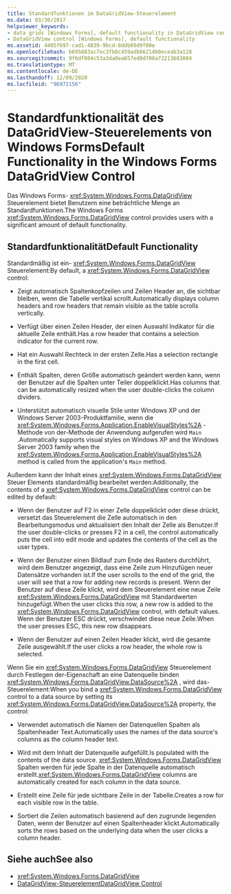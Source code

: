 ```yaml
---
title: Standardfunktionen im DataGridView-Steuerelement
ms.date: 03/30/2017
helpviewer_keywords:
- data grids [Windows Forms], default functionality in DataGridView control
- DataGridView control [Windows Forms], default functionality
ms.assetid: 4405f697-cad1-4839-9bcd-8ddb09d9f00e
ms.openlocfilehash: b695883ac7ec3fb0c459adb66214b0eceab3a128
ms.sourcegitcommit: 9f6df084c53a3da0ea657ed0d708a72213683084
ms.translationtype: MT
ms.contentlocale: de-DE
ms.lasthandoff: 12/09/2020
ms.locfileid: "96972156"
---
```

# <a name="default-functionality-in-the-windows-forms-datagridview-control"></a><span data-ttu-id="62bc4-102">Standardfunktionalität des DataGridView-Steuerelements von Windows Forms</span><span class="sxs-lookup"><span data-stu-id="62bc4-102">Default Functionality in the Windows Forms DataGridView Control</span></span>
<span data-ttu-id="62bc4-103">Das Windows Forms- <xref:System.Windows.Forms.DataGridView> Steuerelement bietet Benutzern eine beträchtliche Menge an Standardfunktionen.</span><span class="sxs-lookup"><span data-stu-id="62bc4-103">The Windows Forms <xref:System.Windows.Forms.DataGridView> control provides users with a significant amount of default functionality.</span></span>  
  
## <a name="default-functionality"></a><span data-ttu-id="62bc4-104">Standardfunktionalität</span><span class="sxs-lookup"><span data-stu-id="62bc4-104">Default Functionality</span></span>  
 <span data-ttu-id="62bc4-105">Standardmäßig ist ein- <xref:System.Windows.Forms.DataGridView> Steuerelement:</span><span class="sxs-lookup"><span data-stu-id="62bc4-105">By default, a <xref:System.Windows.Forms.DataGridView> control:</span></span>  
  
- <span data-ttu-id="62bc4-106">Zeigt automatisch Spaltenkopfzeilen und Zeilen Header an, die sichtbar bleiben, wenn die Tabelle vertikal scrollt.</span><span class="sxs-lookup"><span data-stu-id="62bc4-106">Automatically displays column headers and row headers that remain visible as the table scrolls vertically.</span></span>  
  
- <span data-ttu-id="62bc4-107">Verfügt über einen Zeilen Header, der einen Auswahl Indikator für die aktuelle Zeile enthält.</span><span class="sxs-lookup"><span data-stu-id="62bc4-107">Has a row header that contains a selection indicator for the current row.</span></span>  
  
- <span data-ttu-id="62bc4-108">Hat ein Auswahl Rechteck in der ersten Zelle.</span><span class="sxs-lookup"><span data-stu-id="62bc4-108">Has a selection rectangle in the first cell.</span></span>  
  
- <span data-ttu-id="62bc4-109">Enthält Spalten, deren Größe automatisch geändert werden kann, wenn der Benutzer auf die Spalten unter Teiler doppelklickt.</span><span class="sxs-lookup"><span data-stu-id="62bc4-109">Has columns that can be automatically resized when the user double-clicks the column dividers.</span></span>  
  
- <span data-ttu-id="62bc4-110">Unterstützt automatisch visuelle Stile unter Windows XP und der Windows Server 2003-Produktfamilie, wenn die <xref:System.Windows.Forms.Application.EnableVisualStyles%2A> -Methode von der-Methode der Anwendung aufgerufen wird `Main` .</span><span class="sxs-lookup"><span data-stu-id="62bc4-110">Automatically supports visual styles on Windows XP and the Windows Server 2003 family when the <xref:System.Windows.Forms.Application.EnableVisualStyles%2A> method is called from the application's `Main` method.</span></span>  
  
 <span data-ttu-id="62bc4-111">Außerdem kann der Inhalt eines <xref:System.Windows.Forms.DataGridView> Steuer Elements standardmäßig bearbeitet werden:</span><span class="sxs-lookup"><span data-stu-id="62bc4-111">Additionally, the contents of a <xref:System.Windows.Forms.DataGridView> control can be edited by default:</span></span>  
  
- <span data-ttu-id="62bc4-112">Wenn der Benutzer auf F2 in einer Zelle doppelklickt oder diese drückt, versetzt das Steuerelement die Zelle automatisch in den Bearbeitungsmodus und aktualisiert den Inhalt der Zelle als Benutzer.</span><span class="sxs-lookup"><span data-stu-id="62bc4-112">If the user double-clicks or presses F2 in a cell, the control automatically puts the cell into edit mode and updates the contents of the cell as the user types.</span></span>  
  
- <span data-ttu-id="62bc4-113">Wenn der Benutzer einen Bildlauf zum Ende des Rasters durchführt, wird dem Benutzer angezeigt, dass eine Zeile zum Hinzufügen neuer Datensätze vorhanden ist.</span><span class="sxs-lookup"><span data-stu-id="62bc4-113">If the user scrolls to the end of the grid, the user will see that a row for adding new records is present.</span></span> <span data-ttu-id="62bc4-114">Wenn der Benutzer auf diese Zeile klickt, wird dem Steuerelement eine neue Zeile <xref:System.Windows.Forms.DataGridView> mit Standardwerten hinzugefügt.</span><span class="sxs-lookup"><span data-stu-id="62bc4-114">When the user clicks this row, a new row is added to the <xref:System.Windows.Forms.DataGridView> control, with default values.</span></span> <span data-ttu-id="62bc4-115">Wenn der Benutzer ESC drückt, verschwindet diese neue Zeile.</span><span class="sxs-lookup"><span data-stu-id="62bc4-115">When the user presses ESC, this new row disappears.</span></span>  
  
- <span data-ttu-id="62bc4-116">Wenn der Benutzer auf einen Zeilen Header klickt, wird die gesamte Zeile ausgewählt.</span><span class="sxs-lookup"><span data-stu-id="62bc4-116">If the user clicks a row header, the whole row is selected.</span></span>  
  
 <span data-ttu-id="62bc4-117">Wenn Sie ein <xref:System.Windows.Forms.DataGridView> Steuerelement durch Festlegen der-Eigenschaft an eine Datenquelle binden <xref:System.Windows.Forms.DataGridView.DataSource%2A> , wird das-Steuerelement:</span><span class="sxs-lookup"><span data-stu-id="62bc4-117">When you bind a <xref:System.Windows.Forms.DataGridView> control to a data source by setting its <xref:System.Windows.Forms.DataGridView.DataSource%2A> property, the control:</span></span>  
  
- <span data-ttu-id="62bc4-118">Verwendet automatisch die Namen der Datenquellen Spalten als Spaltenheader Text.</span><span class="sxs-lookup"><span data-stu-id="62bc4-118">Automatically uses the names of the data source's columns as the column header text.</span></span>  
  
- <span data-ttu-id="62bc4-119">Wird mit dem Inhalt der Datenquelle aufgefüllt.</span><span class="sxs-lookup"><span data-stu-id="62bc4-119">Is populated with the contents of the data source.</span></span> <span data-ttu-id="62bc4-120"><xref:System.Windows.Forms.DataGridView> Spalten werden für jede Spalte in der Datenquelle automatisch erstellt.</span><span class="sxs-lookup"><span data-stu-id="62bc4-120"><xref:System.Windows.Forms.DataGridView> columns are automatically created for each column in the data source.</span></span>  
  
- <span data-ttu-id="62bc4-121">Erstellt eine Zeile für jede sichtbare Zeile in der Tabelle.</span><span class="sxs-lookup"><span data-stu-id="62bc4-121">Creates a row for each visible row in the table.</span></span>  
  
- <span data-ttu-id="62bc4-122">Sortiert die Zeilen automatisch basierend auf den zugrunde liegenden Daten, wenn der Benutzer auf einen Spaltenheader klickt.</span><span class="sxs-lookup"><span data-stu-id="62bc4-122">Automatically sorts the rows based on the underlying data when the user clicks a column header.</span></span>  
  
## <a name="see-also"></a><span data-ttu-id="62bc4-123">Siehe auch</span><span class="sxs-lookup"><span data-stu-id="62bc4-123">See also</span></span>

- <xref:System.Windows.Forms.DataGridView>
- [<span data-ttu-id="62bc4-124">DataGridView-Steuerelement</span><span class="sxs-lookup"><span data-stu-id="62bc4-124">DataGridView Control</span></span>](datagridview-control-windows-forms.md)
